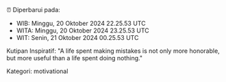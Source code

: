 ⏰ Diperbarui pada:
- WIB: Minggu, 20 Oktober 2024 22.25.53 UTC
- WITA: Minggu, 20 Oktober 2024 23.25.53 UTC
- WIT: Senin, 21 Oktober 2024 00.25.53 UTC

Kutipan Inspiratif:
"A life spent making mistakes is not only more honorable, but more useful than a life spent doing nothing."


Kategori: motivational


